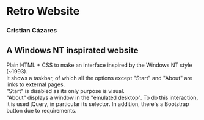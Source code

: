 # Retro Website
### Cristian Cázares
## A Windows NT inspirated website

Plain HTML + CSS to make an interface inspired by the Windows NT style (~1993).<br>
It shows a taskbar, of which all the options except "Start" and "About" are links to external pages. <br>
"Start" is disabled as its only purpose is visual. <br>
"About" displays a window in the "emulated desktop". To do this interaction, it is used jQuery, in particular its selector. In addition, there's a Bootstrap button due to requirements. <br>